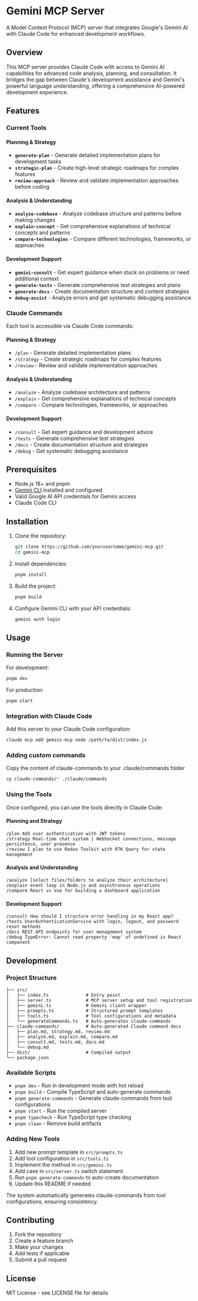 # Gemini MCP Server

A Model Context Protocol (MCP) server that integrates Google's Gemini AI with Claude Code for enhanced development workflows.

## Overview

This MCP server provides Claude Code with access to Gemini AI capabilities for advanced code analysis, planning, and consultation. It bridges the gap between Claude's development assistance and Gemini's powerful language understanding, offering a comprehensive AI-powered development experience.

## Features

### Current Tools

#### Planning & Strategy
- **`generate-plan`** - Generate detailed implementation plans for development tasks
- **`strategic-plan`** - Create high-level strategic roadmaps for complex features
- **`review-approach`** - Review and validate implementation approaches before coding

#### Analysis & Understanding  
- **`analyze-codebase`** - Analyze codebase structure and patterns before making changes
- **`explain-concept`** - Get comprehensive explanations of technical concepts and patterns
- **`compare-technologies`** - Compare different technologies, frameworks, or approaches

#### Development Support
- **`gemini-consult`** - Get expert guidance when stuck on problems or need additional context
- **`generate-tests`** - Generate comprehensive test strategies and plans
- **`generate-docs`** - Create documentation structure and content strategies
- **`debug-assist`** - Analyze errors and get systematic debugging assistance

### Claude Commands

Each tool is accessible via Claude Code commands:

#### Planning & Strategy
- `/plan` - Generate detailed implementation plans
- `/strategy` - Create strategic roadmaps for complex features
- `/review` - Review and validate implementation approaches

#### Analysis & Understanding
- `/analyze` - Analyze codebase architecture and patterns
- `/explain` - Get comprehensive explanations of technical concepts
- `/compare` - Compare technologies, frameworks, or approaches

#### Development Support
- `/consult` - Get expert guidance and development advice
- `/tests` - Generate comprehensive test strategies
- `/docs` - Create documentation structure and strategies
- `/debug` - Get systematic debugging assistance

## Prerequisites

- Node.js 18+ and pnpm
- [Gemini CLI](https://github.com/google-gemini/gemini-cli) installed and configured
- Valid Google AI API credentials for Gemini access
- Claude Code CLI

## Installation

1. Clone the repository:
   ```bash
   git clone https://github.com/yourusername/gemini-mcp.git
   cd gemini-mcp
   ```

2. Install dependencies:
   ```bash
   pnpm install
   ```

3. Build the project:
   ```bash
   pnpm build
   ```

4. Configure Gemini CLI with your API credentials:
   ```bash
   gemini auth login
   ```

## Usage

### Running the Server

For development:
```bash
pnpm dev
```

For production:
```bash
pnpm start
```

### Integration with Claude Code

Add this server to your Claude Code configuration:

```bash
claude mcp add gemini-mcp node /path/to/dist/index.js
```

### Adding custom commands 

Copy the content of claude-commands to your .claude/commands folder

```bash
cp claude-commands/* ./claude/commands
```

### Using the Tools

Once configured, you can use the tools directly in Claude Code:

#### Planning and Strategy
```
/plan Add user authentication with JWT tokens
/strategy Real-time chat system | WebSocket connections, message persistence, user presence
/review I plan to use Redux Toolkit with RTK Query for state management
```

#### Analysis and Understanding
```
/analyze [select files/folders to analyze their architecture]
/explain event loop in Node.js and asynchronous operations
/compare React vs Vue for building a dashboard application
```

#### Development Support
```
/consult How should I structure error handling in my React app?
/tests UserAuthenticationService with login, logout, and password reset methods
/docs REST API endpoints for user management system
/debug TypeError: Cannot read property 'map' of undefined in React component
```

## Development

### Project Structure

```
├── src/
│   ├── index.ts              # Entry point
│   ├── server.ts             # MCP server setup and tool registration
│   ├── gemini.ts             # Gemini client wrapper
│   ├── prompts.ts            # Structured prompt templates
│   ├── tools.ts              # Tool configurations and metadata
│   └── generateCommands.ts   # Auto-generates claude-commands
├── claude-commands/          # Auto-generated Claude command docs
│   ├── plan.md, strategy.md, review.md
│   ├── analyze.md, explain.md, compare.md
│   ├── consult.md, tests.md, docs.md
│   └── debug.md
├── dist/                     # Compiled output
└── package.json
```

### Available Scripts

- `pnpm dev` - Run in development mode with hot reload
- `pnpm build` - Compile TypeScript and auto-generate commands
- `pnpm generate-commands` - Generate claude-commands from tool configurations
- `pnpm start` - Run the compiled server
- `pnpm typecheck` - Run TypeScript type checking
- `pnpm clean` - Remove build artifacts

### Adding New Tools

1. Add new prompt template in `src/prompts.ts`
2. Add tool configuration in `src/tools.ts` 
3. Implement the method in `src/gemini.ts`
4. Add case in `src/server.ts` switch statement
5. Run `pnpm generate-commands` to auto-create documentation
6. Update this README if needed

The system automatically generates claude-commands from tool configurations, ensuring consistency.

## Contributing

1. Fork the repository
2. Create a feature branch
3. Make your changes
4. Add tests if applicable
5. Submit a pull request

## License

MIT License - see LICENSE file for details